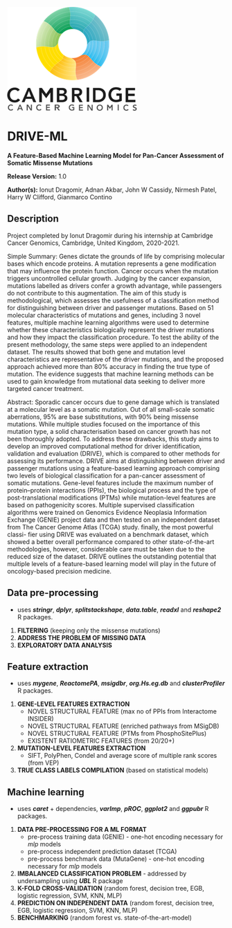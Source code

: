 ![CCG](/other/ccg.png)



# DRIVE-ML


**A Feature-Based Machine Learning Model for Pan-Cancer Assessment of Somatic Missense Mutations**


**Release Version:** 1.0

**Author(s):** Ionut Dragomir, Adnan Akbar, John W Cassidy, Nirmesh Patel, Harry 
W Clifford, Gianmarco Contino


## Description

Project completed by Ionut Dragomir during his internship at Cambridge Cancer Genomics, Cambridge, United Kingdom, 2020-2021.

Simple Summary: Genes dictate the grounds of life by comprising molecular bases which encode proteins. A mutation represents a gene modification that may influence the protein function. Cancer occurs when the mutation triggers uncontrolled cellular growth. Judging by the cancer expansion, mutations labelled as drivers confer a growth advantage, while passengers do not contribute to this augmentation. The aim of this study is methodological, which assesses the usefulness of a classification method for distinguishing between driver and passenger mutations. Based on 51 molecular characteristics of mutations and genes, including 3 novel features, multiple machine learning algorithms were used to determine whether these characteristics biologically represent the driver mutations and how they impact the classification procedure. To test the ability of the present methodology, the same steps were applied to an independent dataset. The results showed that both gene and mutation level characteristics are representative of the driver mutations, and the proposed approach achieved more than 80% accuracy in finding the true type of mutation. The evidence suggests that machine learning methods can be used to gain knowledge from mutational data seeking to deliver more targeted cancer treatment.

Abstract: Sporadic cancer occurs due to gene damage which is translated at a molecular level as a somatic mutation. Out of all small-scale somatic aberrations, 95% are base substitutions, with 90% being missense mutations. While multiple studies focused on the importance of this mutation type, a solid characterisation based on cancer growth has not been thoroughly adopted. To address these drawbacks, this study aims to develop an improved computational method for driver identification, validation and evaluation (DRIVE), which is compared to other methods for assessing its performance. DRIVE aims at distinguishing between driver and passenger mutations using a feature-based learning approach comprising two levels of biological classification for a pan-cancer assessment of somatic mutations. Gene-level features include the maximum number of protein–protein interactions (PPIs), the biological process and the type of post-translational modifications (PTMs) while mutation-level features are based on pathogenicity scores. Multiple supervised classification algorithms were trained on Genomics Evidence Neoplasia Information Exchange (GENIE) project data and then tested on an independent dataset from The Cancer Genome Atlas (TCGA) study. finally, the most powerful classi- fier using DRIVE was evaluated on a benchmark dataset, which showed a better overall performance compared to other state-of-the-art methodologies, however, considerable care must be taken due to the reduced size of the dataset. DRIVE outlines the outstanding potential that multiple levels of a feature-based learning model will play in the future of oncology-based precision medicine.


## Data pre-processing 

* uses ***stringr***, ***dplyr***, ***splitstackshape***, ***data.table***, ***readxl*** and ***reshape2*** R packages. 
1. **FILTERING** (keeping only the missense mutations)
2. **ADDRESS THE PROBLEM OF MISSING DATA**
3. **EXPLORATORY DATA ANALYSIS**


## Feature extraction 

* uses ***mygene***, ***ReactomePA***, ***msigdbr***, ***org.Hs.eg.db*** and ***clusterProfiler*** R packages. 
1. **GENE-LEVEL FEATURES EXTRACTION** 
   * NOVEL STRUCTURAL FEATURE (max no of PPIs from Interactome INSIDER)
   * NOVEL STRUCTURAL FEATURE (enriched pathways from MSigDB)
   * NOVEL STRUCTURAL FEATURE (PTMs from PhosphoSitePlus)
   * EXISTENT RATIOMETRIC FEATURES (from 20/20+)
3. **MUTATION-LEVEL FEATURES EXTRACTION**
   * SIFT, PolyPhen, Condel and average score of multiple rank scores (from VEP)
4. **TRUE CLASS LABELS COMPILATION** (based on statistical models)


## Machine learning 

* uses ***caret*** + dependencies, ***varImp***, ***pROC***, ***ggplot2*** and ***ggpubr*** R packages.
1. **DATA PRE-PROCESSING FOR A ML FORMAT** 
   * pre-process training data (GENIE) - one-hot encoding necessary for *mlp* models
   * pre-process independent prediction dataset (TCGA)
   * pre-process benchmark data (MutaGene) - one-hot encoding necessary for *mlp* models
3. **IMBALANCED CLASSIFICATION PROBLEM** - addressed by undersampling using ***UBL*** R package
4. **K-FOLD CROSS-VALIDATION** (random forest, decision tree, EGB, logistic regression, SVM, KNN, MLP)
5. **PREDICTION ON INDEPENDENT DATA** (random forest, decision tree, EGB, logistic regression, SVM, KNN, MLP)
6. **BENCHMARKING** (random forest vs. state-of-the-art-model)
